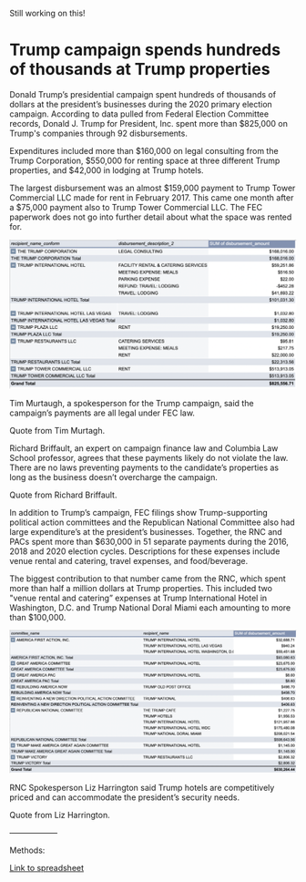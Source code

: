 Still working on this!
# Trump campaign spends hundreds of thousands at Trump properties

Donald Trump’s presidential campaign spent hundreds of thousands of dollars at the president’s businesses during the 2020 primary election campaign. According to data pulled from Federal Election Committee records, Donald J. Trump for President, Inc. spent more than $825,000 on Trump's companies through 92 disbursements.

Expenditures included more than $160,000 on legal consulting from the Trump Corporation, $550,000 for renting space at three different Trump properties, and $42,000 in lodging at Trump hotels. 

The largest disbursement was an almost $159,000 payment to Trump Tower Commercial LLC made for rent in February 2017. This came one month after a $75,000 payment also to Trump Tower Commercial LLC. The FEC paperwork does not go into further detail about what the space was rented for.

![Pivot table showing Trump campaign expenses at Trump businesses.](TrumpCampaign.png)

Tim Murtaugh, a spokesperson for the Trump campaign, said the campaign’s payments are all legal under FEC law.

Quote from Tim Murtagh.

Richard Briffault, an expert on campaign finance law and Columbia Law School professor, agrees that these payments likely do not violate the law. There are no laws preventing payments to the candidate’s properties as long as the business doesn’t overcharge the campaign.

Quote from Richard Briffault.

In addition to Trump’s campaign, FEC filings show Trump-supporting political action committees and the Republican National Committee also had large expenditure’s at the president’s businesses. Together, the RNC and PACs spent more than $630,000 in 51 separate payments during the 2016, 2018 and 2020 election cycles. Descriptions for these expenses include venue rental and catering, travel expenses, and food/beverage.

The biggest contribution to that number came from the RNC, which spent more than half a million dollars at Trump properties. This included two "venue rental and catering” expenses at Trump International Hotel in Washington, D.C. and Trump National Doral Miami each amounting to more than $100,000.

![Pivot table showing PAC and RNC expenses at Trump businesses.](PACsandRNC.png)

RNC Spokesperson Liz Harrington said Trump hotels are competitively priced and can accommodate the president’s security needs.

Quote from Liz Harrington.

——————

Methods:



[Link to spreadsheet](https://docs.google.com/spreadsheets/d/1UWz7w8CZZo6oD5QpvO-F-g6bl_k3KBZhEXrMwo5uBws/edit?usp=sharing)
